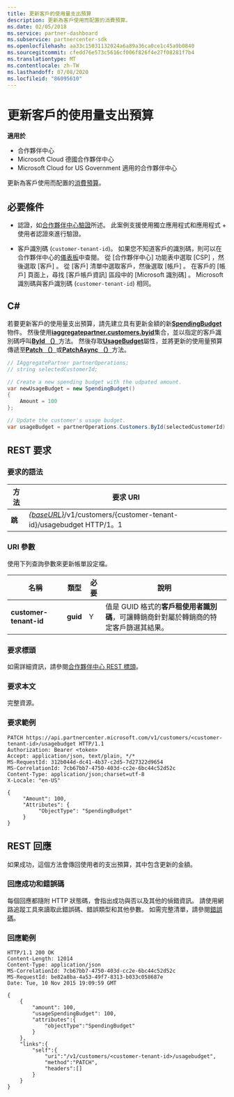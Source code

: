 ```yaml
---
title: 更新客戶的使用量支出預算
description: 更新為客戶使用而配置的消費預算。
ms.date: 02/05/2018
ms.service: partner-dashboard
ms.subservice: partnercenter-sdk
ms.openlocfilehash: aa33c15031132024a6a89a36ca0ce1c45a9b0840
ms.sourcegitcommit: cfedd76e573c5616cf006f826f4e27f08281f7b4
ms.translationtype: MT
ms.contentlocale: zh-TW
ms.lasthandoff: 07/08/2020
ms.locfileid: "86095610"
---
```

# <a name="update-a-customers-usage-spending-budget"></a>更新客戶的使用量支出預算

**適用於**

- 合作夥伴中心
- Microsoft Cloud 德國合作夥伴中心
- Microsoft Cloud for US Government 適用的合作夥伴中心

更新為客戶使用而配置的[消費預算](customer-usage-resources.md#customerusagesummary)。

## <a name="prerequisites"></a>必要條件

- 認證，如[合作夥伴中心驗證](partner-center-authentication.md)所述。 此案例支援使用獨立應用程式和應用程式 + 使用者認證來進行驗證。

- 客戶識別碼 (`customer-tenant-id`)。 如果您不知道客戶的識別碼，則可以在合作夥伴中心的[儀表板](https://partner.microsoft.com/dashboard)中查閱。 從 [合作夥伴中心] 功能表中選取 [CSP]  ，然後選取 [客戶]  。 從 [客戶] 清單中選取客戶，然後選取 [帳戶]  。 在客戶的 [帳戶] 頁面上，尋找 [客戶帳戶資訊]  區段中的 [Microsoft 識別碼]  。 Microsoft 識別碼與客戶識別碼 (`customer-tenant-id`) 相同。

## <a name="c"></a>C\#

若要更新客戶的使用量支出預算，請先建立具有更新金額的新[**SpendingBudget**](https://docs.microsoft.com/dotnet/api/microsoft.store.partnercenter.models.usage.spendingbudget)物件。 然後使用[**iaggregatepartner.customers.byid**](https://docs.microsoft.com/dotnet/api/microsoft.store.partnercenter.customers.icustomercollection)集合，並以指定的客戶識別碼呼叫[**ById （）**](https://docs.microsoft.com/dotnet/api/microsoft.store.partnercenter.customers.icustomercollection.byid)方法。 然後存取[**UsageBudget**](https://docs.microsoft.com/dotnet/api/microsoft.store.partnercenter.customers.icustomer.usagebudget)屬性，並將更新的使用量預算傳遞至[**Patch （）**](https://docs.microsoft.com/dotnet/api/microsoft.store.partnercenter.usage.icustomerusagespendingbudget.patch)或[**PatchAsync （）**](https://docs.microsoft.com/dotnet/api/microsoft.store.partnercenter.usage.icustomerusagespendingbudget.patchasync)方法。

``` csharp
// IAggregatePartner partnerOperations;
// string selectedCustomerId;

// Create a new spending budget with the udpated amount.
var newUsageBudget = new SpendingBudget()
{
    Amount = 100
};

// Update the customer's usage budget.
var usageBudget = partnerOperations.Customers.ById(selectedCustomerId).UsageBudget.Patch(newUsageBudget);
```

## <a name="rest-request"></a>REST 要求

### <a name="request-syntax"></a>要求的語法

| 方法    | 要求 URI                                                                                             |
|-----------|---------------------------------------------------------------------------------------------------------|
| **跳** | [*{baseURL}*](partner-center-rest-urls.md)/v1/customers/{customer-tenant-id}/usagebudget HTTP/1。1 |

### <a name="uri-parameter"></a>URI 參數

使用下列查詢參數來更新帳單設定檔。

| 名稱                   | 類型     | 必要 | 說明                                                                                                                                            |
|------------------------|----------|----------|--------------------------------------------------------------------------------------------------------------------------------------------------------|
| **customer-tenant-id** | **guid** | Y        | 值是 GUID 格式的**客戶租使用者識別碼**，可讓轉銷商針對屬於轉銷商的特定客戶篩選其結果。 |

### <a name="request-headers"></a>要求標頭

如需詳細資訊，請參閱[合作夥伴中心 REST 標頭](headers.md)。

### <a name="request-body"></a>要求本文

完整資源。

### <a name="request-example"></a>要求範例

```http
PATCH https://api.partnercenter.microsoft.com/v1/customers/<customer-tenant-id>/usagebudget HTTP/1.1
Authorization: Bearer <token>
Accept: application/json, text/plain, */*
MS-RequestId: 312b044d-dc41-4b37-c2d5-7d27322d9654
MS-CorrelationId: 7cb67bb7-4750-403d-cc2e-6bc44c52d52c
Content-Type: application/json;charset=utf-8
X-Locale: "en-US"

{
     "Amount": 100,
     "Attributes": {
          "ObjectType": "SpendingBudget"
     }
}
```

## <a name="rest-response"></a>REST 回應

如果成功，這個方法會傳回使用者的支出預算，其中包含更新的金額。

### <a name="response-success-and-error-codes"></a>回應成功和錯誤碼

每個回應都隨附 HTTP 狀態碼，會指出成功與否以及其他的偵錯資訊。 請使用網路追蹤工具來讀取此錯誤碼、錯誤類型和其他參數。 如需完整清單，請參閱[錯誤碼](error-codes.md)。

### <a name="response-example"></a>回應範例

```http
HTTP/1.1 200 OK
Content-Length: 12014
Content-Type: application/json
MS-CorrelationId: 7cb67bb7-4750-403d-cc2e-6bc44c52d52c
MS-RequestId: be82a8ba-4a53-49f7-8313-b033c058687e
Date: Tue, 10 Nov 2015 19:09:59 GMT

{
    {
        "amount": 100,
        "usageSpendingBudget": 100,
        "attributes":{
            "objectType":"SpendingBudget"
        }
    },
    "links":{
        "self":{
            "uri":"/v1/customers/<customer-tenant-id>/usagebudget",
            "method":"PATCH",
            "headers":[]
        }
    }
}
```
